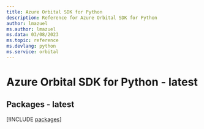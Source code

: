 ```yaml
---
title: Azure Orbital SDK for Python
description: Reference for Azure Orbital SDK for Python
author: lmazuel
ms.author: lmazuel
ms.data: 03/08/2023
ms.topic: reference
ms.devlang: python
ms.service: orbital
---
```

# Azure Orbital SDK for Python - latest
## Packages - latest
[!INCLUDE [packages](orbital-index.md)]